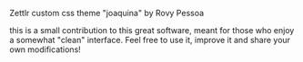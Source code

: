 Zettlr custom css theme "joaquina" by Rovy Pessoa

this is a small contribution to this great software, meant for those who enjoy a somewhat "clean" interface. 
Feel free to use it, improve it and share your own modifications!
